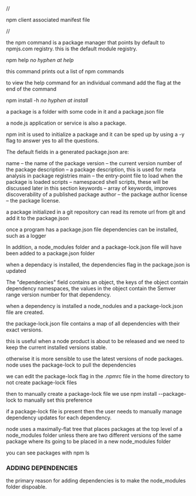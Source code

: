 //

npm client
associated manifest file

//


the npm command is a package
manager that points by default to
npmjs.com registry. this is the
default module registry.


npm help            *no hyphen at help*

this command prints out a list
of npm commands



to view the help command
for an individual command add
the flag at the end of the command

npm install -h          *no hyphen at install*


a package is a folder with some code
in it and a package.json file


a node.js application or service is also
a package.


npm init is used to initialize a package
and it can be sped up by using a -y flag
to answer yes to all the questions.


The default fields in a generated
package.json are:


name – the name of the package
version – the current version
        number of the package
description – a package description, this is 
                used for meta analysis
                in package registries
main – the entry-point file to load when
        the package is loaded
scripts – namespaced shell scripts, these
            will be discussed later
            in this section
keywords – array of keywords, improves
            discoverability
            of a published package
author – the package author
license – the package license.


a package initialized in a git
repository can read
its remote url from
git and add it to the 
package.json


once a program has a package.json
file dependencies can be
installed, such as a logger


In addition, a node_modules
folder
and a package-lock.json file
will have been added to
a package.json folder

when a dependacy is installed,
the dependencies
flag in the package.json is updated

The "dependencies" field
contains an object,
the keys of the object
contain dependency
namespaces, the values in the object contain
the Semver range version number for that dependency.


when a dependency is installed
a node_nodules and a
package-lock.json file are
created.

the package-lock.json
file contains a map of all dependencies
with their exact versions.

this is useful when a node product
is about to be released and we need
to keep the current installed versions
stable.

otherwise it is more sensible to
use the latest versions of node
packages. node uses the package-lock
to pull the dependencies

we can edit the package-lock flag in the
.npmrc file in the home directory
to not create package-lock files



then to manually create a package-lock
file we use  npm install --package-lock
to manually set this preference


if a package-lock file is present
then the user needs to manually
manage dependency updates for each
dependency.

node uses a maximally-flat tree
that places packages at the top
level of a node_modules folder
unless there are two different
versions of the same package where
its going to be placed in a
new node_modules folder

you can see packages with
npm ls


### ADDING DEPENDENCIES

the primary reason for
adding dependencies is to 
make the node_modules folder
dispoable.


